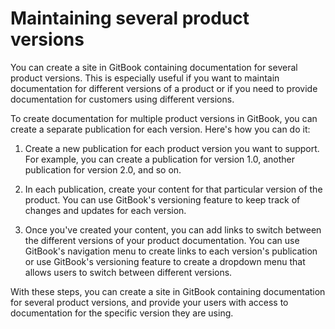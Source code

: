 # Maintaining several product versions

You can create a site in GitBook containing documentation for several product versions. This is especially useful
if you want to maintain documentation for different versions of a product or if you need to provide documentation
for customers using different versions.

To create documentation for multiple product versions in GitBook, you can create a separate publication for each
version. Here's how you can do it:

1. Create a new publication for each product version you want to support. For example, you can create a publication
for version 1.0, another publication for version 2.0, and so on.

2. In each publication, create your content for that particular version of the product. You can use GitBook's
versioning feature to keep track of changes and updates for each version.

3. Once you've created your content, you can add links to switch between the different versions of your product
documentation. You can use GitBook's navigation menu to create links to each version's publication or use GitBook's
versioning feature to create a dropdown menu that allows users to switch between different versions.

With these steps, you can create a site in GitBook containing documentation for several product versions, and
provide your users with access to documentation for the specific version they are using.